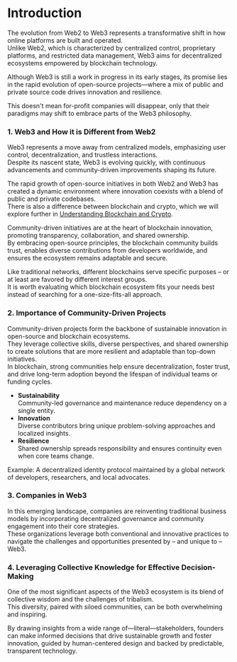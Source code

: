# Introduction

The evolution from Web2 to Web3 represents a transformative shift in how online platforms are built and operated.  
Unlike Web2, which is characterized by centralized control, proprietary platforms, and restricted data management, Web3 aims for decentralized ecosystems empowered by blockchain technology.  

Although Web3 is still a work in progress in its early stages, its promise lies in the rapid evolution of open-source projects—where a mix of public and private source code drives innovation and resilience.  

This doesn't mean for-profit companies will disappear, only that their paradigms may shift to embrace parts of the Web3 philosophy.    




### 1. **Web3 and How it is Different from Web2**  

Web3 represents a move away from centralized models, emphasizing user control, decentralization, and trustless interactions.  
Despite its nascent state, Web3 is evolving quickly, with continuous advancements and community-driven improvements shaping its future.  

The rapid growth of open-source initiatives in both Web2 and Web3 has created a dynamic environment where innovation coexists with a blend of public and private codebases.  
There is also a difference between blockchain and crypto, which we will explore further in [Understanding Blockchain and Crypto](004_understanding_blockchain_and_crypto/).

Community-driven initiatives are at the heart of blockchain innovation, promoting transparency, collaboration, and shared ownership.  
By embracing open-source principles, the blockchain community builds trust, enables diverse contributions from developers worldwide, and ensures the ecosystem remains adaptable and secure.  

Like traditional networks, different blockchains serve specific purposes – or at least are favored by different interest groups.  
It is worth evaluating which blockchain ecosystem fits your needs best instead of searching for a one-size-fits-all approach.    




### 2. **Importance of Community-Driven Projects**  

Community-driven projects form the backbone of sustainable innovation in open-source and blockchain ecosystems.  
They leverage collective skills, diverse perspectives, and shared ownership to create solutions that are more resilient and adaptable than top-down initiatives.  
In blockchain, strong communities help ensure decentralization, foster trust, and drive long-term adoption beyond the lifespan of individual teams or funding cycles.  

- **Sustainability**  
Community-led governance and maintenance reduce dependency on a single entity.  
- **Innovation**    
Diverse contributors bring unique problem-solving approaches and localized insights.  
- **Resilience**   
Shared ownership spreads responsibility and ensures continuity even when core teams change.  

Example: A decentralized identity protocol maintained by a global network of developers, researchers, and local advocates.    

  


### 3. **Companies in Web3**  

In this emerging landscape, companies are reinventing traditional business models by incorporating decentralized governance and community engagement into their core strategies.  
These organizations leverage both conventional and innovative practices to navigate the challenges and opportunities presented by – and unique to – Web3.  


### 4. **Leveraging Collective Knowledge for Effective Decision-Making**  

One of the most significant aspects of the Web3 ecosystem is its blend of collective wisdom and the challenges of tribalism.  
This diversity, paired with siloed communities, can be both overwhelming and inspiring.  

By drawing insights from a wide range of—literal—stakeholders, founders can make informed decisions that drive sustainable growth and foster innovation, guided by human-centered design and backed by predictable, transparent technology.